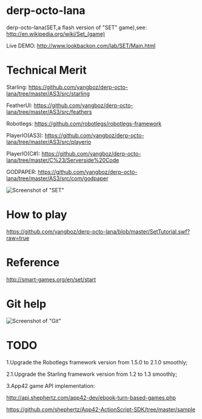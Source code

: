 derp-octo-lana
==============

derp-octo-lana(SET,a flash version of "SET" game),see: http://en.wikipedia.org/wiki/Set_(game)

Live DEMO: http://www.lookbackon.com/lab/SET/Main.html

Technical Merit
==============

Starling: https://github.com/yangboz/derp-octo-lana/tree/master/AS3/src/starling

FeatherUI: https://github.com/yangboz/derp-octo-lana/tree/master/AS3/src/feathers

Robotlegs: https://github.com/robotlegs/robotlegs-framework

PlayerIO(AS3): https://github.com/yangboz/derp-octo-lana/tree/master/AS3/src/playerio

PlayerIO(C#): https://github.com/yangboz/derp-octo-lana/tree/master/C%23/Serverside%20Code

GODPAPER: https://github.com/yangboz/derp-octo-lana/tree/master/AS3/src/com/godpaper

![Screenshot of "SET"](https://raw.github.com/yangboz/derp-octo-lana/master/AS3/resources/snapshot_SET_00.jpg)

How to play
==============

https://github.com/yangboz/derp-octo-lana/blob/master/SetTutorial.swf?raw=true

Reference
==============

http://smart-games.org/en/set/start

Git help
==============

![Screenshot of "Git"](https://raw.github.com/yangboz/derp-octo-lana/master/git.png)

TODO
==============

1.Upgrade the Robotlegs framework version from 1.5.0 to 2.1.0 smoothly;

2.1.Upgrade the Starling framework version from 1.2 to 1.3 smoothly;

3.App42 game API implementation: 

http://api.shephertz.com/app42-dev/ebook-turn-based-games.php

https://github.com/shephertz/App42-ActionScript-SDK/tree/master/sample
